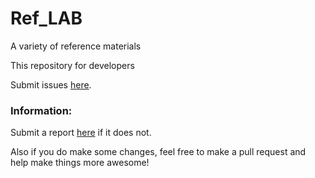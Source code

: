 # Ref_LAB
A variety of reference materials

This repository for developers

Submit issues [here](https://github.com/Romanysoft/Ref_LAB/issues/new). 

### Information:
Submit a report [here](https://github.com/Romanysoft/Ref_LAB/issues/new) if it does not.



Also if you do make some changes, feel free to make a pull request and help make things more awesome!
